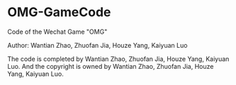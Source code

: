 # OMG-GameCode
Code of the Wechat Game "OMG"

Author: Wantian Zhao, Zhuofan Jia, Houze Yang, Kaiyuan Luo

The code is completed by Wantian Zhao, Zhuofan Jia, Houze Yang, Kaiyuan Luo. And the copyright is owned by Wantian Zhao, Zhuofan Jia, Houze Yang, Kaiyuan Luo.

